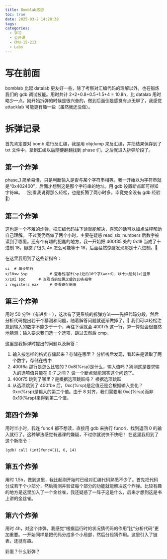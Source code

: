 ```yaml
---
title: Bomblab感想
toc: true
date: 2025-03-2 14:28:38
tags:
categories:
  - 学习
  - 公开课
  - CMU-15-213
  - Labs
---
```


# 写在前面

bomblab 比起 datalab 更友好一些，除了考察对汇编代码的理解以外，也在锻炼我们的 gdb 调试技能。用时共计 2+2+0.8+0.5+1.5+4 = 10.8h，比 datalab 用时略少一点。刚开始拆弹的时候是很兴奋的，做到后面倒是感觉有点无聊了，我感觉 attacklab 可能更有趣一些（虽然我还没做）。

# 拆弹记录

首先肯定要对 bomb 进行反汇编，我是用 objdump 来反汇编，并把结果保存到了 txt 文件中。拿到汇编以后随便翻翻找到 phase 们，之后就进入拆弹阶段了。

## 第一个炸弹

phase_1 简单易懂，只是判断输入是否与某个字符串相等。我一开始以为字符串就是“0x402400”，后面才想到这是那个字符串的地址。用 gdb 设置断点即可得知字符串。
（别看我说得那么轻松，也是折腾了两小时多，毕竟完全没有 gdb 经验 🫠）

## 第二个炸弹

这也是一个不难的炸弹，把汇编代码往下读就能解决，喜欢的话可以加点注释帮助自己理解。
不过我仍然做了两个小时，主要在疑惑 read_six_numbers 后数字被读到了哪里。还有个有趣的犯蠢的地方，我一开始把 400f35 处的 0x18 当成了十进制 18，疑惑了很久 4n 怎么可能等于 18，后面猛然惊醒发现那是十六进制。🤣

在这里我用到了这些新指令：

```
si  # 单步执行
x/10xw $sp          # 查看栈指针(sp)处的10个字(word)，以十六进制(x)显示
x/10i $pc      # 查看当前位置之后的10条指令
i registers eax     # 查看寄存器值

```

## 第三个炸弹

用时 50 分钟（有进步！），这次有了更系统的拆弹方法——先把代码分段，然后分析代码提出若干个猜测和问题，随着解答问题就逐渐做掉了。🫠
我们可以轻松注意到输入的数字不能少于一个，再往下读就会 400f75 这一行，算一算就会很自然地猜测：输入要求我们选一个选项，跳过去然后 cmp。

这里是我拆弹时提出的问题以及解答：

1. 输入按怎样的格式存储起来？存储在哪里？
   分析栈后发现，看起来是读取了两个数字，存储在栈中
2. 400f6a 那行是怎么比较的？0x8(%rsp)是什么，输入值吗？猜测这是要求输入的选项值只能在 0-7 之间？
   设一个断点就能回答这个问题了。
3. 400f75 跳到了哪里？是根据选项跳跃吗？
   根据选项跳跃
4. 从选项跳到了 400fbe 后，0xc(%rsp)是定值还是会根据输入变化？
   0xc(%rsp)是输入的第二个值。由于 8 对齐，我们需要用 0xc(%rsp)而非 0x10(%rsp)来得到第二个值。

## 第四个炸弹

用时半小时，我连 func4 都不想读，直接用 gdb 来执行 func4，找到返回 0 的输入就行了。这种解法感觉有逃课的嫌疑，不过你就说快不快吧！
在这里我用到了这个新指令：

```
(gdb) call (int)func4(11, 0, 14)

```

## 第五个炸弹

用时 1.5h，做到这里，我比起刚开始时已经对汇编代码熟悉不少了。首先把代码分成若干个小部分，然后猜测并验证每个部分的功能就能解决这个炸弹。比较有趣的地方是这里加入了一个金丝雀，我还疑惑了一阵子这是什么，后来才想到这是书上讲的金丝雀。

## 第六个炸弹

用时 4h，对这个炸弹，我感觉“根据运行时的状况猜代码的作用”比“分析代码”更加重要。一开始同样是把代码分成多个小局部，然后分段猜作用。这里引入了链表，还挺有趣。

彩蛋？什么彩弹？
